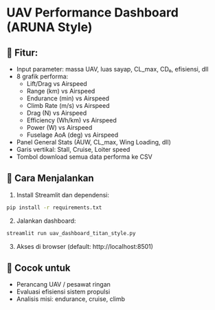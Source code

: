 # UAV Performance Dashboard (ARUNA Style)


## 🎯 Fitur:
- Input parameter: massa UAV, luas sayap, CL_max, CD₀, efisiensi, dll
- 8 grafik performa:
  - Lift/Drag vs Airspeed
  - Range (km) vs Airspeed
  - Endurance (min) vs Airspeed
  - Climb Rate (m/s) vs Airspeed
  - Drag (N) vs Airspeed
  - Efficiency (Wh/km) vs Airspeed
  - Power (W) vs Airspeed
  - Fuselage AoA (deg) vs Airspeed
- Panel General Stats (AUW, CL_max, Wing Loading, dll)
- Garis vertikal: Stall, Cruise, Loiter speed
- Tombol download semua data performa ke CSV

## 🚀 Cara Menjalankan
1. Install Streamlit dan dependensi:
```bash
pip install -r requirements.txt
```

2. Jalankan dashboard:
```bash
streamlit run uav_dashboard_titan_style.py
```

3. Akses di browser (default: http://localhost:8501)

## 🛫 Cocok untuk
- Perancang UAV / pesawat ringan
- Evaluasi efisiensi sistem propulsi
- Analisis misi: endurance, cruise, climb
